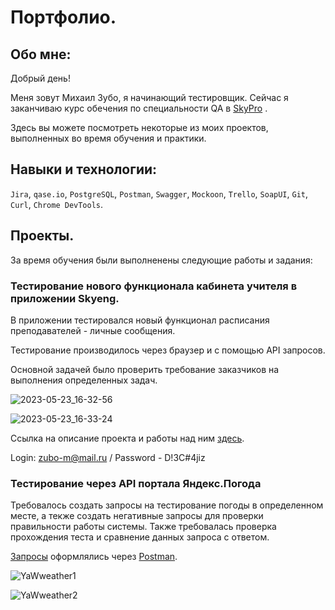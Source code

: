 # Портфолио.

## Обо мне:

Добрый день! 

Меня зовут Михаил Зубо, я начинающий тестировщик. Сейчас я заканчиваю курс обeчения по специальности QA в [SkyPro](https://sky.pro/?utm_source=advcake&utm_medium=cpa&utm_campaign=n_%7Cmas_X6OKXA%7Cptn_cityads%7Cma_Berezhnoy%7Cown_b2c%7Cchg_affiliate&utm_advcake_params=9xHZ1YFx6HZreXA&utm_term=9xHZ1YFx6HZreXA) .

Здесь вы можете посмотреть некоторые из моих проектов, выполненных во время обучения и практики.

## Навыки и технологии:

`Jira`, `qase.io`, `PostgreSQL`, `Postman`, `Swagger`, `Mockoon`, `Trello`,
`SoapUI`, `Git`, `Curl`, `Chrome DevTools`.

## Проекты.

За время обучения были выполненены следующие работы и задания:

### Тестирование нового функционала кабинета учителя в приложении Skyeng.
 
В приложении тестировался новый функционал расписания преподавателей - личные сообщения. 

Тестирование производилось через браузер и с помощью API запросов.

Основной задачей было проверить требование заказчиков на выполнения определенных задач.

![2023-05-23_16-32-56](https://github.com/MikhailZubo/tester-7months/assets/128060079/aff6ffe0-f9f3-4e9c-8224-15b00cd65184)

![2023-05-23_16-33-24](https://github.com/MikhailZubo/tester-7months/assets/128060079/28dd2124-d0bb-40ec-960e-dea4c6527dbb)


Ссылка на описание проекта и работы над ним [здесь](https://mikhailzubo.atlassian.net/l/cp/pw9Zkc1f).

Login: zubo-m@mail.ru / Password - D!3C#4jiz


### Тестирование через API портала Яндекс.Погода

Требовалось создать запросы на тестирование погоды в определенном месте, а текже создать негативные запросы для проверки правильности работы системы. Также требовалась проверка прохождения теста и сравнение данных запроса с ответом.

[Запросы](https://drive.google.com/file/d/1hdLjNLmSs3NztPN62SGzR5DIpwZ59rLw/view?usp=sharing) оформлялись через [Postman](https://www.postman.com/).

![YaWweather1](https://github.com/MikhailZubo/tester-7months/assets/128060079/54ec388d-a8d8-4165-9259-9687b459c1a7)

![YaWweather2](https://github.com/MikhailZubo/tester-7months/assets/128060079/7c92d654-58ab-4d2b-9a5f-4683e29875d8)
